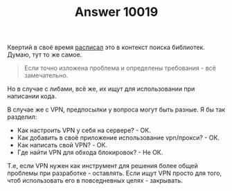 ﻿---
title: "Answer 10019"
se.owner.user_id: 15479
se.owner.display_name: "Suvitruf - Andrei Apanasik"
se.owner.link: "https://ru.meta.stackoverflow.com/users/15479/suvitruf-andrei-apanasik"
se.answer_id: 10019
se.question_id: 10018
se.post_type: answer
se.is_accepted: False
---
<p>Квертий в своё время <a href="https://ru.meta.stackoverflow.com/a/2619/15479">расписал</a> это в контекст поиска библиотек. Думаю, тут то же самое.</p>

<blockquote>
  <p>Если точно изложена проблема и определены требования - всё замечательно.</p>
</blockquote>

<p>Но в случае с либами, всё же, их ищут для использовании при написании кода.</p>

<p>В случае же с VPN, предпосылки у вопроса могут быть разные. Я бы так разделил:</p>

<ul>
<li>Как настроить VPN у себя на сервере? - ОК.</li>
<li>Как добавить в своё приложение использование vpn/прокси? - ОК.</li>
<li>Как написать свой VPN? - ОК.</li>
<li>Где найти VPN для обхода блокировок? - Не ОК.</li>
</ul>

<p>Т.е, если VPN нужен как инструмент для решения более общей проблемы при разработке - оставлять. Если ищут VPN просто для того, чтоб использовать его в повседневных целях - закрывать.</p>
